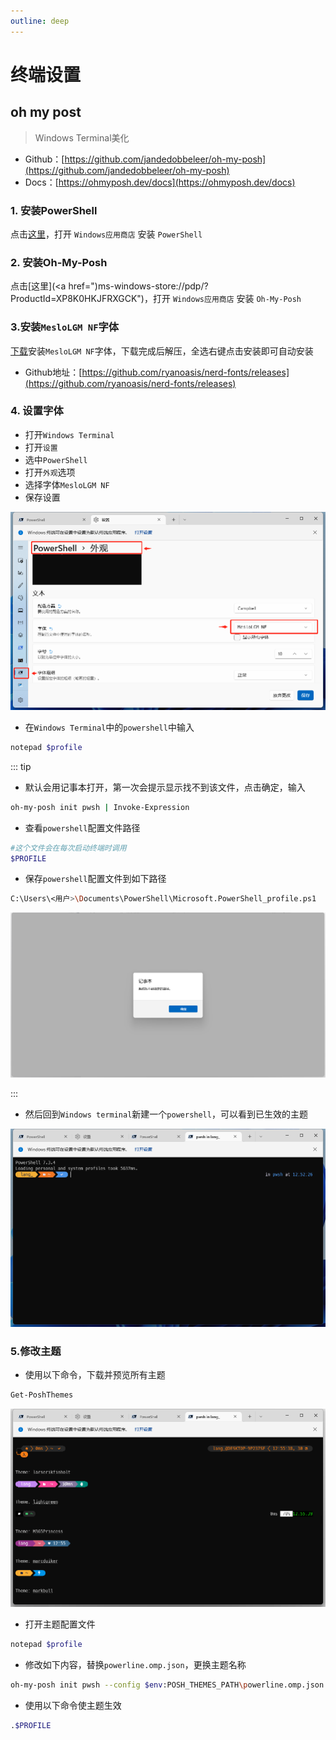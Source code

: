 ```yaml
---
outline: deep
---
```


# 终端设置

## oh my post

> Windows Terminal美化

- Github：[https://github.com/jandedobbeleer/oh-my-posh](https://github.com/jandedobbeleer/oh-my-posh)
- Docs：[https://ohmyposh.dev/docs](https://ohmyposh.dev/docs)

### 1. 安装PowerShell

点击[这里](ms-windows-store://pdp/?ProductId=9MZ1SNWT0N5D)，打开 `Windows应用商店` 安装 `PowerShell`

### 2. 安装Oh-My-Posh

点击[这里](<a href=")ms-windows-store://pdp/?ProductId=XP8K0HKJFRXGCK")，打开 `Windows应用商店` 安装 `Oh-My-Posh`

### 3.安装`MesloLGM NF`字体

 [下载](htts://onesmail.github.io/assset/files/Meslo.zip)安装`MesloLGM NF`字体，下载完成后解压，全选右键点击安装即可自动安装

- Github地址：[https://github.com/ryanoasis/nerd-fonts/releases](https://github.com/ryanoasis/nerd-fonts/releases)

### 4. 设置字体

- 打开`Windows Terminal`
- 打开`设置`
- 选中`PowerShell`
- 打开`外观`选项
- 选择字体`MesloLGM NF`
- 保存设置

![微信截图_20230430123753](https://raw.githubusercontent.com/onesmail/onesmail.github.io/master/src/assset/images/%E5%BE%AE%E4%BF%A1%E6%88%AA%E5%9B%BE_20230430123753.png)

- 在`Windows Terminal`中的`powershell`中输入

```sh
notepad $profile
```

::: tip

- 默认会用记事本打开，第一次会提示显示找不到该文件，点击确定，输入

```sh
oh-my-posh init pwsh | Invoke-Expression
```

- 查看`powershell`配置文件路径

```sh
#这个文件会在每次启动终端时调用
$PROFILE
```

- 保存`powershell`配置文件到如下路径

```sh
C:\Users\<用户>\Documents\PowerShell\Microsoft.PowerShell_profile.ps1
```

![微信截图_20230430123902](https://raw.githubusercontent.com/onesmail/onesmail.github.io/master/src/assset/images/%E5%BE%AE%E4%BF%A1%E6%88%AA%E5%9B%BE_20230430123902.png)

:::

- 然后回到`Windows terminal`新建一个`powershell`，可以看到已生效的主题

![微信截图_20230430125258](https://raw.githubusercontent.com/onesmail/onesmail.github.io/master/src/assset/images/%E5%BE%AE%E4%BF%A1%E6%88%AA%E5%9B%BE_20230430125258.png)

### 5.修改主题

- 使用以下命令，下载并预览所有主题

```sh
Get-PoshThemes
```

![微信截图_20230430125641](https://raw.githubusercontent.com/onesmail/onesmail.github.io/master/src/assset/images/%E5%BE%AE%E4%BF%A1%E6%88%AA%E5%9B%BE_20230430125641.png)

- 打开主题配置文件

```sh
notepad $profile
```

- 修改如下内容，替换`powerline.omp.json`，更换主题名称

```sh
oh-my-posh init pwsh --config $env:POSH_THEMES_PATH\powerline.omp.json | Invoke-Expression
```

- 使用以下命令使主题生效

```sh
.$PROFILE
```
